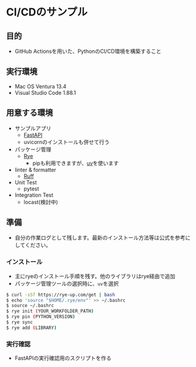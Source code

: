 # CI/CDのサンプル
## 目的
- GitHub Actionsを用いた、PythonのCI/CD環境を構築すること

## 実行環境

- Mac OS Ventura 13.4
- Visual Studio Code 1.88.1

## 用意する環境
- サンプルアプリ
    - [FastAPI](https://fastapi.tiangolo.com/ja/)
    - uvicornのインストールも併せて行う
- パッケージ管理
    - [Rye](https://rye-up.com/)
        - pipも利用できますが、[uv](https://github.com/astral-sh/uv)を使います
- linter & formatter
    - [Ruff](https://docs.astral.sh/ruff/)
- Unit Test
    - pytest
- Integration Test
    - locast(検討中)

## 準備
- 自分の作業ログとして残します。最新のインストール方法等は公式を参考にしてください。

### インストール

- 主にryeのインストール手順を残す。他のライブラリはrye経由で追加
- パッケージ管理ツールの選択時に、`uv`を選択
```bash
$ curl -sSf https://rye-up.com/get | bash
$ echo 'source "$HOME/.rye/env"' >> ~/.bashrc
$ source ~/.bashrc
$ rye init (YOUR_WORKFOLDER_PATH)
$ rye pin (PYTHON_VERSION)
$ rye sync
$ rye add (LIBRARY)
```

### 実行確認

- FastAPIの実行確認用のスクリプトを作る



